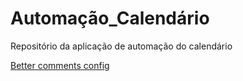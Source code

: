 # Automação_Calendário
Repositório da aplicação de automação do calendário

[Better comments config](https://gist.github.com/matrodsilver/9d42c2d388f8fac8ea331639582147b4)

